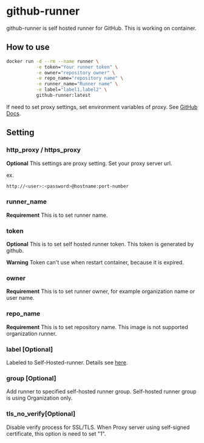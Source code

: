 # github-runner

github-runner is self hosted runner for GitHub. This is working on container.

## How to use

```bash
docker run -d --rm --name runner \
           -e token="Your runner token" \
           -e owner="repository owner" \
           -e repo_name="repository name" \
           -e runner_name="Runner name" \
           -e label="label1,label2" \
           github-runner:latest
```

If need to set proxy settings, set environment variables of proxy. See [GitHub Docs](https://docs.github.com/ja/actions/hosting-your-own-runners/using-a-proxy-server-with-self-hosted-runners).

## Setting

### http_proxy / https_proxy

**Optional** This settings are proxy setting.
Set your proxy server url.

ex.

```bash
http://<user>:<password>@hostname:port-number
```

### runner_name

**Requirement** This is to set runner name.

### token

**Optional** This is to set self hosted runner token.
This token is generated by github.

**Warning** Token can't use when restart container, because it is expired.

### owner

**Requirement** This is to set runner owner, for example organization name or user name.

### repo_name

**Requirement** This is to set repository name. This image is not supported organization runner.

### label [Optional]

Labeled to Self-Hosted-runner. Details see [here](https://docs.github.com/en/actions/hosting-your-own-runners/using-labels-with-self-hosted-runners).

### group [Optional]

Add runner to specified self-hosted runner group. Self-hosted runner group is using Organization only.

### tls_no_verify[Optional]

Disable verify process for SSL/TLS. When Proxy server using self-signed certificate, this option is need to set "1".
